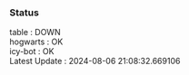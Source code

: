 ### Status


table : DOWN  
hogwarts : OK  
icy-bot : OK  
Latest Update : 2024-08-06 21:08:32.669106

